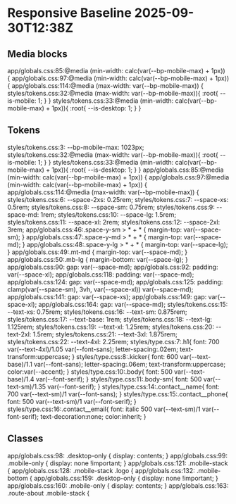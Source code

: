 # Responsive Baseline 2025-09-30T12:38Z
## Media blocks
  app/globals.css:85:@media (min-width: calc(var(--bp-mobile-max) + 1px)) {
  app/globals.css:97:@media (min-width: calc(var(--bp-mobile-max) + 1px)) {
  app/globals.css:114:@media (max-width: var(--bp-mobile-max)) {
  styles/tokens.css:32:@media (max-width: var(--bp-mobile-max)){ :root{ --is-mobile: 1; } }
  styles/tokens.css:33:@media (min-width: calc(var(--bp-mobile-max) + 1px)){ :root{ --is-desktop: 1; } }
## Tokens
  styles/tokens.css:3:  --bp-mobile-max: 1023px;
  styles/tokens.css:32:@media (max-width: var(--bp-mobile-max)){ :root{ --is-mobile: 1; } }
  styles/tokens.css:33:@media (min-width: calc(var(--bp-mobile-max) + 1px)){ :root{ --is-desktop: 1; } }
  app/globals.css:85:@media (min-width: calc(var(--bp-mobile-max) + 1px)) {
  app/globals.css:97:@media (min-width: calc(var(--bp-mobile-max) + 1px)) {
  app/globals.css:114:@media (max-width: var(--bp-mobile-max)) {
  styles/tokens.css:6:  --space-2xs: 0.25rem;
  styles/tokens.css:7:  --space-xs:  0.5rem;
  styles/tokens.css:8:  --space-sm:  0.75rem;
  styles/tokens.css:9:  --space-md:  1rem;
  styles/tokens.css:10:  --space-lg:  1.5rem;
  styles/tokens.css:11:  --space-xl:  2rem;
  styles/tokens.css:12:  --space-2xl: 3rem;
  app/globals.css:46:.space-y-sm > * + * { margin-top: var(--space-sm); }
  app/globals.css:47:.space-y-md > * + * { margin-top: var(--space-md); }
  app/globals.css:48:.space-y-lg > * + * { margin-top: var(--space-lg); }
  app/globals.css:49:.mt-md { margin-top: var(--space-md); }
  app/globals.css:50:.mb-lg { margin-bottom: var(--space-lg); }
  app/globals.css:90:    gap: var(--space-md);
  app/globals.css:92:    padding: var(--space-xl);
  app/globals.css:118:    padding: var(--space-md);
  app/globals.css:124:    gap: var(--space-md);
  app/globals.css:125:    padding: clamp(var(--space-sm), 3vh, var(--space-xl)) var(--space-md);
  app/globals.css:141:    gap: var(--space-xs);
  app/globals.css:149:    gap: var(--space-xl);
  app/globals.css:164:    gap: var(--space-md);
  styles/tokens.css:15:  --text-xs:   0.75rem;
  styles/tokens.css:16:  --text-sm:   0.875rem;
  styles/tokens.css:17:  --text-base: 1rem;
  styles/tokens.css:18:  --text-lg:   1.125rem;
  styles/tokens.css:19:  --text-xl:   1.25rem;
  styles/tokens.css:20:  --text-2xl:  1.5rem;
  styles/tokens.css:21:  --text-3xl:  1.875rem;
  styles/tokens.css:22:  --text-4xl:  2.25rem;
  styles/type.css:7:.h1{ font: 700 var(--text-4xl)/1.05 var(--font-sans); letter-spacing:.02em; text-transform:uppercase; }
  styles/type.css:8:.kicker{ font: 600 var(--text-base)/1.1 var(--font-sans); letter-spacing:.06em; text-transform:uppercase; color:var(--accent); }
  styles/type.css:10:.body{ font: 500 var(--text-base)/1.4 var(--font-serif); }
  styles/type.css:11:.body-sm{ font: 500 var(--text-sm)/1.35 var(--font-serif); }
  styles/type.css:14:.contact__name{ font: 700 var(--text-sm)/1 var(--font-sans); }
  styles/type.css:15:.contact__phone{ font: 500 var(--text-sm)/1 var(--font-serif); }
  styles/type.css:16:.contact__email{ font: italic 500 var(--text-sm)/1 var(--font-serif); text-decoration:none; color:inherit; }
## Classes
  app/globals.css:98:  .desktop-only { display: contents; }
  app/globals.css:99:  .mobile-only { display: none !important; }
  app/globals.css:121:  .mobile-stack {
  app/globals.css:128:  .mobile-stack .logo { 
  app/globals.css:132:  .mobile-bottom {
  app/globals.css:159:  .desktop-only { display: none !important; }
  app/globals.css:160:  .mobile-only { display: contents; }
  app/globals.css:163:  .route-about .mobile-stack {
